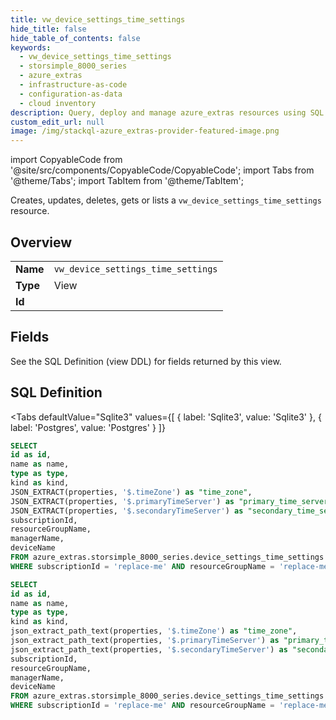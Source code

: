 ```yaml
--- 
title: vw_device_settings_time_settings
hide_title: false
hide_table_of_contents: false
keywords:
  - vw_device_settings_time_settings
  - storsimple_8000_series
  - azure_extras
  - infrastructure-as-code
  - configuration-as-data
  - cloud inventory
description: Query, deploy and manage azure_extras resources using SQL
custom_edit_url: null
image: /img/stackql-azure_extras-provider-featured-image.png
---
```


import CopyableCode from '@site/src/components/CopyableCode/CopyableCode';
import Tabs from '@theme/Tabs';
import TabItem from '@theme/TabItem';

Creates, updates, deletes, gets or lists a <code>vw_device_settings_time_settings</code> resource.

## Overview
<table><tbody>
<tr><td><b>Name</b></td><td><code>vw_device_settings_time_settings</code></td></tr>
<tr><td><b>Type</b></td><td>View</td></tr>
<tr><td><b>Id</b></td><td><CopyableCode code="azure_extras.storsimple_8000_series.vw_device_settings_time_settings" /></td></tr>
</tbody></table>

## Fields

See the SQL Definition (view DDL) for fields returned by this view.

## SQL Definition

<Tabs
defaultValue="Sqlite3"
values={[
{ label: 'Sqlite3', value: 'Sqlite3' },
{ label: 'Postgres', value: 'Postgres' }
]}
>
<TabItem value="Sqlite3">

```sql
SELECT
id as id,
name as name,
type as type,
kind as kind,
JSON_EXTRACT(properties, '$.timeZone') as "time_zone",
JSON_EXTRACT(properties, '$.primaryTimeServer') as "primary_time_server",
JSON_EXTRACT(properties, '$.secondaryTimeServer') as "secondary_time_server",
subscriptionId,
resourceGroupName,
managerName,
deviceName
FROM azure_extras.storsimple_8000_series.device_settings_time_settings
WHERE subscriptionId = 'replace-me' AND resourceGroupName = 'replace-me' AND managerName = 'replace-me' AND deviceName = 'replace-me';
```

</TabItem>
<TabItem value="Postgres">

```sql
SELECT
id as id,
name as name,
type as type,
kind as kind,
json_extract_path_text(properties, '$.timeZone') as "time_zone",
json_extract_path_text(properties, '$.primaryTimeServer') as "primary_time_server",
json_extract_path_text(properties, '$.secondaryTimeServer') as "secondary_time_server",
subscriptionId,
resourceGroupName,
managerName,
deviceName
FROM azure_extras.storsimple_8000_series.device_settings_time_settings
WHERE subscriptionId = 'replace-me' AND resourceGroupName = 'replace-me' AND managerName = 'replace-me' AND deviceName = 'replace-me';
```

</TabItem>
</Tabs>
